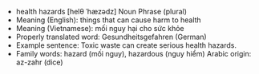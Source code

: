 - health hazards [helθ ˈhæzədz] Noun Phrase (plural)
- Meaning (English): things that can cause harm to health
- Meaning (Vietnamese): mối nguy hại cho sức khỏe
- Properly translated word: Gesundheitsgefahren (German)
- Example sentence: Toxic waste can create serious health hazards.
- Family words: hazard (mối nguy), hazardous (nguy hiểm)   Arabic origin: az-zahr (dice)